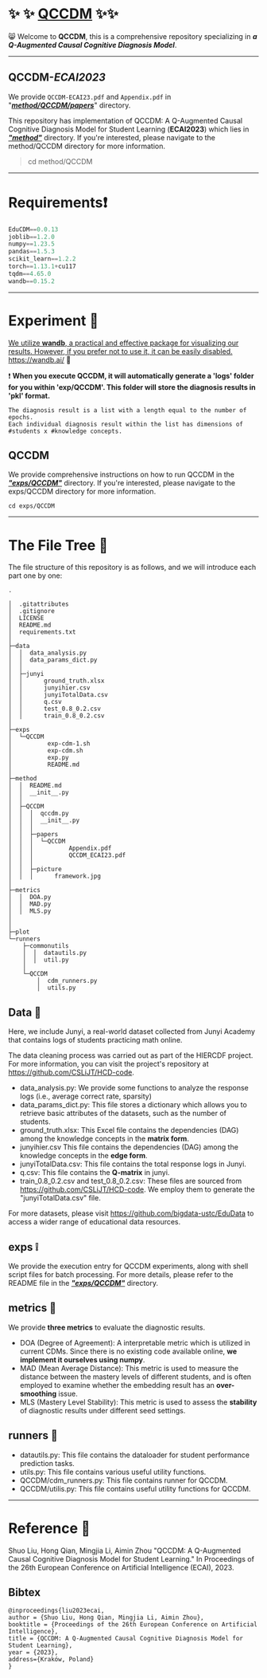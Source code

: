 # :sparkles: :sparkles: <u>QCCDM</u> :sparkles::sparkles:

:smile_cat: Welcome to **QCCDM**, this is a comprehensive repository specializing in ***a Q-Augmented Causal Cognitive Diagnosis Model***.

------

## QCCDM-*ECAI2023*

We provide `QCCDM-ECAI23.pdf` and  `Appendix.pdf` in "*<u>**method/QCCDM/papers**</u>*" directory.

This repository has implementation of QCCDM: A Q-Augmented Causal Cognitive Diagnosis Model for Student Learning (**ECAI2023**) which lies in *<u>**"method"**</u>* directory.  If you're interested, please navigate to the method/QCCDM directory for more information.

> cd method/QCCDM

------

# Requirements:heavy_exclamation_mark:

```python
EduCDM==0.0.13
joblib==1.2.0
numpy==1.23.5
pandas==1.5.3
scikit_learn==1.2.2
torch==1.13.1+cu117
tqdm==4.65.0
wandb==0.15.2
```

------

# Experiment :clap:

<u>We utilize **wandb**, a practical and effective package for visualizing our results. However, if you prefer not to use it, it can be easily disabled.</u> https://wandb.ai/ :scroll:

:exclamation: **When you execute QCCDM, it will automatically generate a 'logs' folder for you within 'exp/QCCDM'. This folder will store the diagnosis results in 'pkl' format.**

```
The diagnosis result is a list with a length equal to the number of epochs. 
Each individual diagnosis result within the list has dimensions of #students x #knowledge concepts.
```

## QCCDM

We provide comprehensive instructions on how to run QCCDM in the ***<u>"exps/QCCDM"</u>*** directory. If you're interested, please navigate to the exps/QCCDM directory for more information.

```
cd exps/QCCDM
```

------

# The File Tree :file_folder:

The file structure of this repository is as follows, and we will introduce each part one by one:

```
.

│  .gitattributes
│  .gitignore
│  LICENSE
│  README.md
│  requirements.txt
│
├─data
│  │  data_analysis.py
│  │  data_params_dict.py
│  │
│  ├─junyi
│  │      ground_truth.xlsx
│  │      junyihier.csv
│  │      junyiTotalData.csv
│  │      q.csv
│  │      test_0.8_0.2.csv
│  │      train_0.8_0.2.csv
│
├─exps
│  └─QCCDM
│          exp-cdm-1.sh
│          exp-cdm.sh
│          exp.py
│          README.md
│
├─method
│  │  README.md
│  │  __init__.py
│  │
│  ├─QCCDM
│  │  │  qccdm.py
│  │  │  __init__.py
│  │  │
│  │  ├─papers
│  │  │  └─QCCDM
│  │  │          Appendix.pdf
│  │  │          QCCDM_ECAI23.pdf
│  │  │
│  │  ├─picture
│  │  │      framework.jpg
│
├─metrics
│  │  DOA.py
│  │  MAD.py
│  │  MLS.py
│         
│
├─plot
└─runners
    ├─commonutils
    │  │  datautils.py
    │  │  util.py
    │
    └─QCCDM
        │  cdm_runners.py
        │  utils.py
```



## Data :whale:

Here, we include Junyi, a real-world dataset collected from Junyi Academy that contains logs of students practicing math online. 

The data cleaning process was carried out as part of the HIERCDF project. For more information, you can visit the project's repository at https://github.com/CSLiJT/HCD-code.

- data_analysis.py: We provide some functions to analyze the response logs (i.e., average correct rate, sparsity)
- data_params_dict.py: This file stores a dictionary which allows you to retrieve basic attributes of the datasets, such as the number of students.
- ground_truth.xlsx: This Excel file contains the dependencies (DAG) among the knowledge concepts in the **matrix form**.
- junyihier.csv This file contains the dependencies (DAG) among the knowledge concepts in the **edge form**.
- junyiTotalData.csv: This file contains the total response logs in Junyi.
- q.csv: This file contains the **Q-matrix** in junyi.
- train_0.8_0.2.csv and test_0.8_0.2.csv: These files are sourced from https://github.com/CSLiJT/HCD-code. We employ them to generate the "junyiTotalData.csv" file.

For more datasets, please visit https://github.com/bigdata-ustc/EduData to access a wider range of educational data resources.

## exps :grey_exclamation:

We provide the execution entry for QCCDM experiments, along with shell script files for batch processing. For more details, please refer to the README file in the ***<u>"exps/QCCDM"</u>*** directory.

## metrics :dart:

We provide **three metrics** to evaluate the diagnostic results.

- DOA (Degree of Agreement): A interpretable metric which is utilized in current CDMs. Since there is no existing code available online, **we implement it ourselves using numpy**.
- MAD (Mean Average Distance): This metric is used to measure the distance between the mastery levels of different students, and is often employed to examine whether the embedding result has an **over-smoothing** issue.
- MLS (Mastery Level Stability): This metric is used to assess the **stability** of diagnostic results under different seed settings.

## runners :beginner:

- datautils.py: This file contains the dataloader for student performance prediction tasks.
- utils.py: This file contains various useful utility functions.
- QCCDM/cdm_runners.py: This file contains runner for QCCDM.
- QCCDM/utilis.py: This file contains useful utility functions for QCCDM.

------

# Reference :thought_balloon:

Shuo Liu, Hong Qian, Mingjia Li, Aimin Zhou "QCCDM: A Q-Augmented Causal Cognitive Diagnosis Model for Student Learning." In Proceedings of the 26th European Conference on Artificial Intelligence (ECAI), 2023.

## Bibtex

```
@inproceedings{liu2023ecai,
author = {Shuo Liu, Hong Qian, Mingjia Li, Aimin Zhou},
booktitle = {Proceedings of the 26th European Conference on Artificial Intelligence},
title = {QCCDM: A Q-Augmented Causal Cognitive Diagnosis Model for Student Learning},
year = {2023},
address={Kraków, Poland}
}
```
